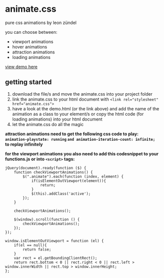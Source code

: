 # animate.css
pure css animations by leon zündel

you can choose between:

* viewport animations
* hover animations 
* attraction animations
* loading animations

[view demo here](https://raw.githack.com/leonzuendel/animate.css/master/demo.html)

## getting started

1. download the file/s and move the animate.css into your project folder
2. link the animate.css to your html document with `<link rel="stylesheet" href="animate.css">`
3. have a look at the demo.html (or the link above) and add the name of the animation as a class to your element/s or copy the html code (for loading animations) into your html document
4. let the animate.css do all the magic

**attraction animations need to get the following css code to play: `animation-playstate: running` `and animation-iteration-count: infinite;` to replay infinitely**

**for the viewport animations you also need to add this codesnippet to your functions.js or into `<script>` tags:**
```
jQuery(document).ready(function ($) {
    function checkViewportAnimations() {
        $(".animate").each(function (index, element) {
            if(isElementOutViewport(element)){
                return;
            }
            $(this).addClass('active');
        });
    }

    checkViewportAnimations();

    $(window).scroll(function () {
        checkViewportAnimations();
    });
});

window.isElementOutViewport = function (el) {
    if(el == null){
        return false;
    }
    var rect = el.getBoundingClientRect();
    return rect.bottom < 0 || rect.right < 0 || rect.left > window.innerWidth || rect.top > window.innerHeight;
};
```
